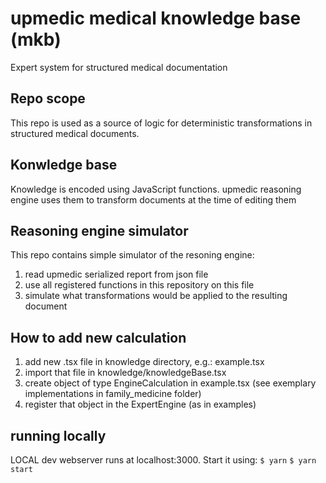 # upmedic medical knowledge base (mkb)

Expert system for structured medical documentation


## Repo scope

This repo is used as a source of logic for deterministic transformations in structured medical documents.


## Konwledge base
Knowledge is encoded using JavaScript functions. upmedic reasoning engine uses them to transform documents at the time of editing them


## Reasoning engine simulator

This repo contains simple simulator of the resoning engine: 
1. read upmedic serialized report from json file
2. use all registered functions in this repository on this file
3. simulate what transformations would be applied to the resulting document


## How to add new calculation
1. add new .tsx file in knowledge directory, e.g.: example.tsx
2. import that file in knowledge/knowledgeBase.tsx
3. create object of type EngineCalculation in example.tsx (see exemplary implementations in family_medicine folder)
4. register that object in the ExpertEngine (as in examples)

## running locally
LOCAL dev webserver runs at localhost:3000. Start it using: 
`$ yarn`
`$ yarn start`


